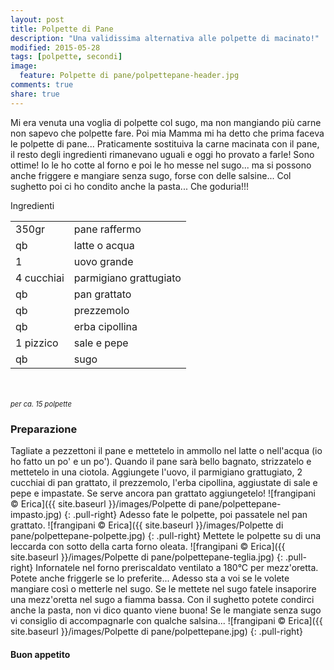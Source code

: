 ```yaml
---
layout: post
title: Polpette di Pane
description: "Una validissima alternativa alle polpette di macinato!"
modified: 2015-05-28
tags: [polpette, secondi]
image:
  feature: Polpette di pane/polpettepane-header.jpg
comments: true
share: true
---
```


Mi era venuta una voglia di polpette col sugo, ma non mangiando più carne non sapevo che polpette fare. Poi mia Mamma mi ha detto che prima faceva le polpette di pane... Praticamente sostituiva la carne macinata con il pane, il resto degli ingredienti rimanevano uguali e oggi ho provato a farle! Sono ottime! Io le ho cotte al forno e poi le ho messe nel sugo... ma si possono anche friggere e mangiare senza sugo, forse con delle salsine... Col sughetto poi ci ho condito anche la pasta... Che goduria!!!


<div class="ingredients">
  <div class="ingredients-title">Ingredienti</div>
  <table>
    <tbody>
      <tr>
        <td>350gr</td>
        <td>pane raffermo</td>
      </tr>
      <tr>
        <td>qb</td>
        <td>latte o acqua</td>
      </tr>
      <tr>
        <td>1</td>
        <td>uovo grande</td>
      </tr>
      <tr>
        <td>4 cucchiai</td>
        <td>parmigiano grattugiato</td>
      </tr>
      <tr>
        <td>qb</td>
        <td>pan grattato</td>
      </tr>
      <tr>
        <td>qb</td>
        <td>prezzemolo</td>
      </tr>
      <tr>
        <td>qb</td>
        <td>erba cipollina</td>
      </tr>
      <tr>
        <td>1 pizzico</td>
        <td>sale e pepe</td>
      </tr>
      <tr>
        <td>qb</td>
        <td>sugo</td>
      </tr>
    </tbody>
  </table>
  <br></br>
  <i class="pull-right" style="font-size: 80%;">per ca. 15 polpette</i>
</div>


<h3>
  <font color="grey">
    <i class="icon-cogs"></i>
  </font> Preparazione
</h3>

Tagliate a pezzettoni il pane e mettetelo in ammollo nel latte o nell'acqua (io ho fatto un po' e un po'). Quando il pane sarà bello bagnato, strizzatelo e mettetelo in una ciotola. Aggiungete l'uovo, il parmigiano grattugiato, 2 cucchiai di pan grattato, il prezzemolo, l'erba cipollina, aggiustate di sale e pepe e impastate. Se serve ancora pan grattato aggiungetelo!
![frangipani © Erica]({{ site.baseurl }}/images/Polpette di pane/polpettepane-impasto.jpg)
{: .pull-right}
Adesso fate le polpette, poi passatele nel pan grattato.
![frangipani © Erica]({{ site.baseurl }}/images/Polpette di pane/polpettepane-polpette.jpg)
{: .pull-right}
Mettete le polpette su di una leccarda con sotto della carta forno oleata.
![frangipani © Erica]({{ site.baseurl }}/images/Polpette di pane/polpettepane-teglia.jpg)
{: .pull-right}
Infornatele nel forno preriscaldato ventilato a 180°C per mezz'oretta. Potete anche friggerle se lo preferite... Adesso sta a voi se le volete mangiare così o metterle nel sugo. Se le mettete nel sugo fatele insaporire una mezz'oretta nel sugo a fiamma bassa. Con il sughetto potete condirci anche la pasta, non vi dico quanto viene buona! Se le mangiate senza sugo vi consiglio di accompagnarle con qualche salsina...
![frangipani © Erica]({{ site.baseurl }}/images/Polpette di pane/polpettepane.jpg)
{: .pull-right}

<h4>Buon appetito
  <font color="red">
    <i class="icon-smile"></i>
  </font>
</h4>
